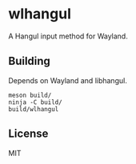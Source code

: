# wlhangul

A Hangul input method for Wayland.

## Building

Depends on Wayland and libhangul.

    meson build/
    ninja -C build/
    build/wlhangul

## License

MIT
